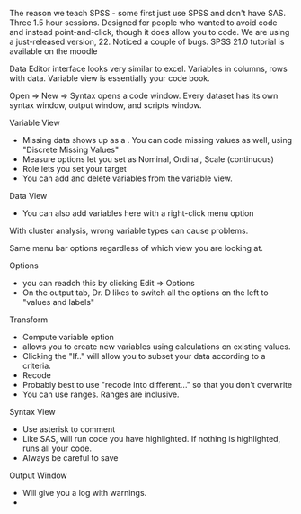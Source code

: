 The reason we teach SPSS - some first just use SPSS and don't have SAS.  Three 1.5 hour sessions.
Designed for people who wanted to avoid code and instead point-and-click, though it does allow you to code.
We are using a just-released version, 22.  Noticed a couple of bugs.
SPSS 21.0 tutorial is available on the moodle

Data Editor interface looks very similar to excel.  Variables in columns, rows with data.  Variable view is essentially your code book.  

Open => New => Syntax opens a code window.  Every dataset has its own syntax window, output window, and scripts window.

Variable View 
- Missing data shows up as a .  You can code missing values as well, using "Discrete Missing Values"
- Measure options let you set as Nominal, Ordinal, Scale (continuous)
- Role lets you set your target
- You can add and delete variables from the variable view.

Data View
- You can also add variables here with a right-click menu option

With cluster analysis, wrong variable types can cause problems.

Same menu bar options regardless of which view you are looking at.

Options
- you can readch this by clicking Edit => Options
- On the output tab, Dr. D likes to switch all the options on the left to "values and labels"

Transform
- Compute variable option 
 - allows you to create new variables using calculations on existing values.
 - Clicking the "If.." will allow you to subset your data according to a criteria.
- Recode
 - Probably best to use "recode into different..." so that you don't overwrite
 - You can use ranges.  Ranges are inclusive.

Syntax View
- Use asterisk to comment
- Like SAS, will run code you have highlighted.  If nothing is highlighted, runs all your code.
- Always be careful to save

Output Window
- Will give you a log with warnings.
- 

